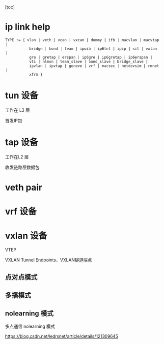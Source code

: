 

[toc]





# ip link help



```
TYPE := { vlan | veth | vcan | vxcan | dummy | ifb | macvlan | macvtap |
           bridge | bond | team | ipoib | ip6tnl | ipip | sit | vxlan |
           gre | gretap | erspan | ip6gre | ip6gretap | ip6erspan |
           vti | nlmon | team_slave | bond_slave | bridge_slave |
           ipvlan | ipvtap | geneve | vrf | macsec | netdevsim | rmnet |
           xfrm }
```





#  tun 设备



工作在 L3 层

首发IP包



# tap 设备



工作在L2 层

收发链路层数据包



# veth pair



# vrf 设备





# vxlan 设备



VTEP 

VXLAN Tunnel Endpoints，VXLAN隧道端点



##  点对点模式





## 多播模式







## nolearning 模式 



多点通信 nolearning 模式



https://blog.csdn.net/ledrsnet/article/details/121309645











